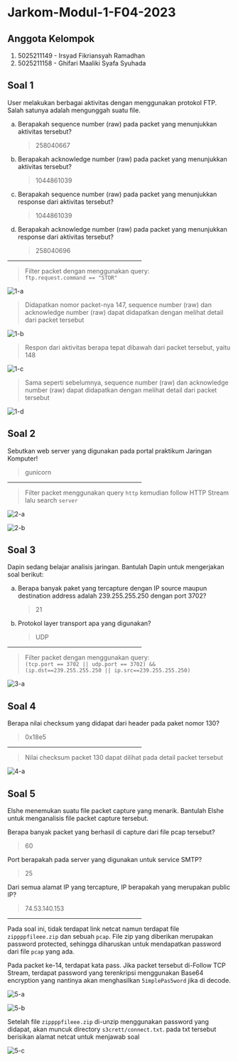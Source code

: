 # Jarkom-Modul-1-F04-2023

## Anggota Kelompok

1. 5025211149 - Irsyad Fikriansyah Ramadhan
2. 5025211158 - Ghifari Maaliki Syafa Syuhada

## Soal 1

User melakukan berbagai aktivitas dengan menggunakan protokol FTP. Salah satunya adalah mengunggah suatu file.

<ol type="a">
<li>
    Berapakah sequence number (raw) pada packet yang menunjukkan aktivitas tersebut? 
</li>

> 258040667

<li>
    Berapakah acknowledge number (raw) pada packet yang menunjukkan aktivitas tersebut?
</li>

> 1044861039

<li>
    Berapakah sequence number (raw) pada packet yang menunjukkan response dari aktivitas tersebut?
</li>

> 1044861039

<li>
    Berapakah acknowledge number (raw) pada packet yang menunjukkan response dari aktivitas tersebut?
</li>

> 258040696

</ol>

<hr style="width:60%;text-align:center">

> Filter packet dengan menggunakan query:<br>`ftp.request.command == "STOR"` 

![1-a](images/1-a.jpg)

> Didapatkan nomor packet-nya 147, sequence number (raw) dan  acknowledge number (raw) dapat didapatkan dengan melihat detail dari packet tersebut

![1-b](images/1-b.jpg)

> Respon dari aktivitas berapa tepat dibawah dari packet tersebut, yaitu 148

![1-c](images/1-c.jpg)

> Sama seperti sebelumnya, sequence number (raw) dan  acknowledge number (raw) dapat didapatkan dengan melihat detail dari packet tersebut

![1-d](images/1-d.jpg)


## Soal 2

Sebutkan web server yang digunakan pada portal praktikum Jaringan Komputer!

> gunicorn

<hr style="width:60%;text-align:center">

> Filter packet menggunakan query `http` kemudian follow HTTP Stream lalu search `server`

![2-a](images/2-a.jpg)

![2-b](images/2-b.jpg)

## Soal 3

Dapin sedang belajar analisis jaringan. Bantulah Dapin untuk mengerjakan soal berikut:

<ol type="a">
<li>
    Berapa banyak paket yang tercapture dengan IP source maupun destination address adalah 239.255.255.250 dengan port 3702?
</li>

> 21

<li>
    Protokol layer transport apa yang digunakan?
</li>

> UDP

</ol>

<hr style="width:60%;text-align:center">

> Filter packet dengan menggunakan query:<br>`(tcp.port == 3702 || udp.port == 3702) && (ip.dst==239.255.255.250 || ip.src==239.255.255.250)`

![3-a](images/3-a.jpg)

## Soal 4

Berapa nilai checksum yang didapat dari header pada paket nomor 130?

> 0x18e5

<hr style="width:60%;text-align:center">

> Nilai checksum packet 130 dapat dilihat pada detail packet tersebut

![4-a](images/4-a.jpg)

## Soal 5

Elshe menemukan suatu file packet capture yang menarik. Bantulah Elshe untuk menganalisis file packet capture tersebut.

Berapa banyak packet yang berhasil di capture dari file pcap tersebut?

> 60

Port berapakah pada server yang digunakan untuk service SMTP?

> 25

Dari semua alamat IP yang tercapture, IP berapakah yang merupakan public IP?

> 74.53.140.153

<hr style="width:60%;text-align:center">

Pada soal ini, tidak terdapat link netcat namun terdapat file `zippppfileee.zip` dan sebuah `pcap`. File zip yang diberikan merupakan password protected, sehingga diharuskan untuk mendapatkan password dari file `pcap` yang ada.

Pada packet ke-14, terdapat kata pass. Jika packet tersebut di-Follow TCP Stream, terdapat password yang terenkripsi menggunakan Base64 encryption yang nantinya akan menghasilkan `5implePas5word` jika di decode.

![5-a](images/5-a.jpg)

![5-b](images/5-b.jpg)

Setelah file `zippppfileee.zip` di-unzip menggunakan password yang didapat, akan muncuk directory `s3crett/connect.txt`. pada txt tersebut berisikan alamat netcat untuk menjawab soal

![5-c](images/5-c.jpg)

